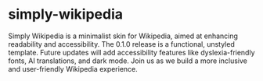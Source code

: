 # simply-wikipedia
Simply Wikipedia is a minimalist skin for Wikipedia, aimed at enhancing readability and accessibility. The 0.1.0 release is a functional, unstyled template. Future updates will add accessibility features like dyslexia-friendly fonts, AI translations, and dark mode. Join us as we build a more inclusive and user-friendly Wikipedia experience.
